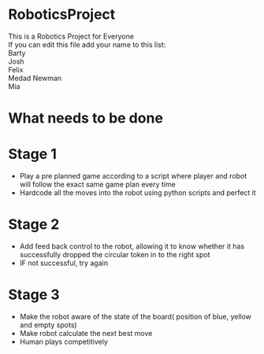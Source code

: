 # RoboticsProject
This is a Robotics Project for Everyone\
If you can edit this file add your name to this list:\
Barty\
Josh\
Felix\
Medad Newman\
Mia


# What needs to be done
# Stage 1
* Play a pre planned game according to a script where player and robot will follow the exact same game plan every time
* Hardcode all the moves into the robot using python scripts and perfect it

# Stage 2
* Add feed back control to the robot, allowing it to know whether it has successfully dropped the circular token in to the right spot
* IF not successful, try again

# Stage 3
* Make the robot aware of the state of the board( position of blue, yellow and empty spots)
* Make robot calculate the next best move
* Human plays competitively

